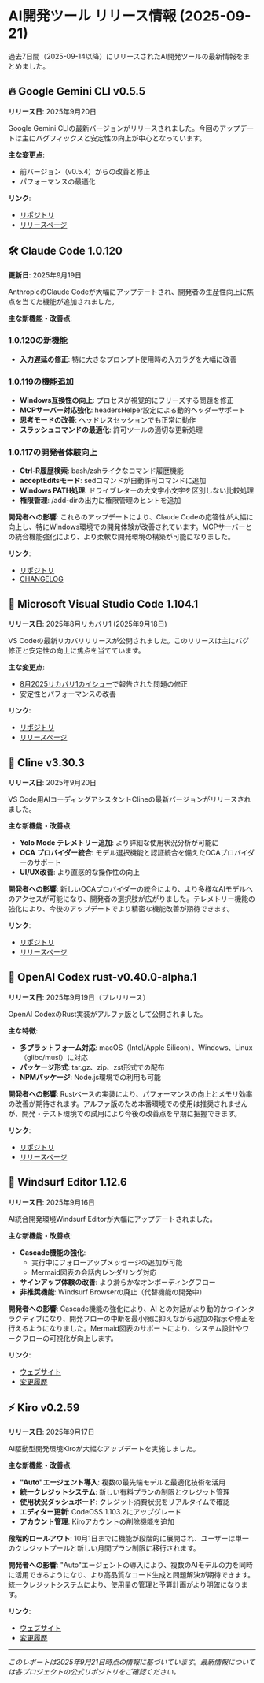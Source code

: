 # AI開発ツール リリース情報 (2025-09-21)

過去7日間（2025-09-14以降）にリリースされたAI開発ツールの最新情報をまとめました。

## 🔥 Google Gemini CLI v0.5.5
**リリース日**: 2025年9月20日

Google Gemini CLIの最新バージョンがリリースされました。今回のアップデートは主にバグフィックスと安定性の向上が中心となっています。

**主な変更点**:
- 前バージョン（v0.5.4）からの改善と修正
- パフォーマンスの最適化

**リンク**:
- [リポジトリ](https://github.com/google-gemini/gemini-cli)
- [リリースページ](https://github.com/google-gemini/gemini-cli/releases/tag/v0.5.5)

## 🛠️ Claude Code 1.0.120
**更新日**: 2025年9月19日

AnthropicのClaude Codeが大幅にアップデートされ、開発者の生産性向上に焦点を当てた機能が追加されました。

**主な新機能・改善点**:

### 1.0.120の新機能
- **入力遅延の修正**: 特に大きなプロンプト使用時の入力ラグを大幅に改善

### 1.0.119の機能追加
- **Windows互換性の向上**: プロセスが視覚的にフリーズする問題を修正
- **MCPサーバー対応強化**: headersHelper設定による動的ヘッダーサポート
- **思考モードの改善**: ヘッドレスセッションでも正常に動作
- **スラッシュコマンドの最適化**: 許可ツールの適切な更新処理

### 1.0.117の開発者体験向上
- **Ctrl-R履歴検索**: bash/zshライクなコマンド履歴機能
- **acceptEditsモード**: sedコマンドが自動許可コマンドに追加
- **Windows PATH処理**: ドライブレターの大文字小文字を区別しない比較処理
- **権限管理**: /add-dirの出力に権限管理のヒントを追加

**開発者への影響**:
これらのアップデートにより、Claude Codeの応答性が大幅に向上し、特にWindows環境での開発体験が改善されています。MCPサーバーとの統合機能強化により、より柔軟な開発環境の構築が可能になりました。

**リンク**:
- [リポジトリ](https://github.com/anthropics/claude-code)
- [CHANGELOG](https://github.com/anthropics/claude-code/blob/main/CHANGELOG.md)

## 📝 Microsoft Visual Studio Code 1.104.1
**リリース日**: 2025年8月リカバリ1 (2025年9月18日)

VS Codeの最新リカバリリリースが公開されました。このリリースは主にバグ修正と安定性の向上に焦点を当てています。

**主な変更点**:
- [8月2025リカバリ1のイシュー](https://github.com/microsoft/vscode/issues?q=is%3Aissue+is%3Aclosed+milestone%3A%22August+2025+Recovery+1%22+)で報告された問題の修正
- 安定性とパフォーマンスの改善

**リンク**:
- [リポジトリ](https://github.com/microsoft/vscode)
- [リリースページ](https://github.com/microsoft/vscode/releases/tag/1.104.1)

## 🤖 Cline v3.30.3
**リリース日**: 2025年9月20日

VS Code用AIコーディングアシスタントClineの最新バージョンがリリースされました。

**主な新機能・改善点**:
- **Yolo Mode テレメトリー追加**: より詳細な使用状況分析が可能に
- **OCA プロバイダー統合**: モデル選択機能と認証統合を備えたOCAプロバイダーのサポート
- **UI/UX改善**: より直感的な操作性の向上

**開発者への影響**:
新しいOCAプロバイダーの統合により、より多様なAIモデルへのアクセスが可能になり、開発者の選択肢が広がりました。テレメトリー機能の強化により、今後のアップデートでより精密な機能改善が期待できます。

**リンク**:
- [リポジトリ](https://github.com/cline/cline)
- [リリースページ](https://github.com/cline/cline/releases/tag/v3.30.3)

## 🚀 OpenAI Codex rust-v0.40.0-alpha.1
**リリース日**: 2025年9月19日（プレリリース）

OpenAI CodexのRust実装がアルファ版として公開されました。

**主な特徴**:
- **多プラットフォーム対応**: macOS（Intel/Apple Silicon）、Windows、Linux（glibc/musl）に対応
- **パッケージ形式**: tar.gz、zip、zst形式での配布
- **NPMパッケージ**: Node.js環境での利用も可能

**開発者への影響**:
Rustベースの実装により、パフォーマンスの向上とメモリ効率の改善が期待されます。アルファ版のため本番環境での使用は推奨されませんが、開発・テスト環境での試用により今後の改善点を早期に把握できます。

**リンク**:
- [リポジトリ](https://github.com/openai/codex)
- [リリースページ](https://github.com/openai/codex/releases/tag/rust-v0.40.0-alpha.1)

## 🎯 Windsurf Editor 1.12.6
**リリース日**: 2025年9月16日

AI統合開発環境Windsurf Editorが大幅にアップデートされました。

**主な新機能・改善点**:
- **Cascade機能の強化**:
  - 実行中にフォローアップメッセージの追加が可能
  - Mermaid図表の会話内レンダリング対応
- **サインアップ体験の改善**: より滑らかなオンボーディングフロー
- **非推奨機能**: Windsurf Browserの廃止（代替機能の開発中）

**開発者への影響**:
Cascade機能の強化により、AI との対話がより動的かつインタラクティブになり、開発フローの中断を最小限に抑えながら追加の指示や修正を行えるようになりました。Mermaid図表のサポートにより、システム設計やワークフローの可視化が向上します。

**リンク**:
- [ウェブサイト](https://windsurf.com)
- [変更履歴](https://windsurf.com/changelog)

## ⚡ Kiro v0.2.59
**リリース日**: 2025年9月17日

AI駆動型開発環境Kiroが大幅なアップデートを実施しました。

**主な新機能・改善点**:
- **"Auto"エージェント導入**: 複数の最先端モデルと最適化技術を活用
- **統一クレジットシステム**: 新しい有料プランの制限とクレジット管理
- **使用状況ダッシュボード**: クレジット消費状況をリアルタイムで確認
- **エディター更新**: CodeOSS 1.103.2にアップグレード
- **アカウント管理**: Kiroアカウントの削除機能を追加

**段階的ロールアウト**:
10月1日までに機能が段階的に展開され、ユーザーは単一のクレジットプールと新しい月間プラン制限に移行されます。

**開発者への影響**:
"Auto"エージェントの導入により、複数のAIモデルの力を同時に活用できるようになり、より高品質なコード生成と問題解決が期待できます。統一クレジットシステムにより、使用量の管理と予算計画がより明確になります。

**リンク**:
- [ウェブサイト](https://kiro.dev)
- [変更履歴](https://kiro.dev/changelog/)

---

*このレポートは2025年9月21日時点の情報に基づいています。最新情報については各プロジェクトの公式リポジトリをご確認ください。*